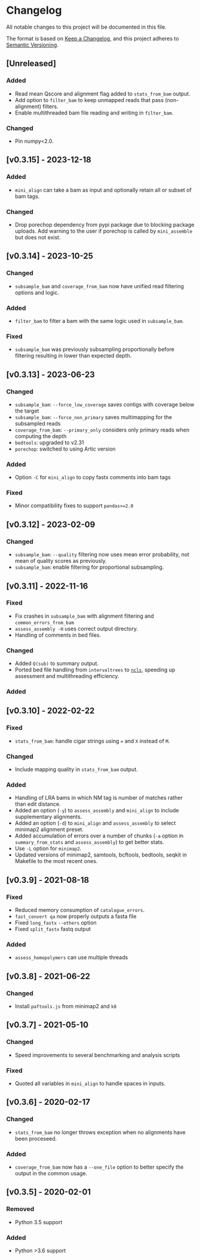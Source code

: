 # Changelog
All notable changes to this project will be documented in this file.

The format is based on [Keep a Changelog](https://keepachangelog.com/en/1.0.0/),
and this project adheres to [Semantic Versioning](https://semver.org/spec/v2.0.0.html).


## [Unreleased]
### Added
- Read mean Qscore and alignment flag added to `stats_from_bam` output.
- Add option to `filter_bam` to keep unmapped reads that pass (non-alignment) filters.
- Enable multithreaded bam file reading and writing in `filter_bam`.
### Changed
- Pin numpy<2.0.

## [v0.3.15] - 2023-12-18
### Added
- `mini_align` can take a bam as input and optionally retain all or subset of bam tags. 
### Changed
- Drop porechop dependency from pypi package due to blocking package uploads. Add warning to the user if porechop is called by `mini_assemble` but does not exist.

## [v0.3.14] - 2023-10-25
### Changed
- `subsample_bam` and `coverage_from_bam` now have unified read filtering options and logic.
### Added
- `filter_bam` to filter a bam with the same logic used in `subsample_bam`. 
### Fixed
- `subsample_bam` was previously subsampling proportionally before filtering resulting in lower than expected depth. 

## [v0.3.13] - 2023-06-23
### Changed
- `subsample_bam`: `--force_low_coverage` saves contigs with coverage below the target 
- `subsample_bam`: `--force_non_primary` saves multimapping for the subsampled reads
- `coverage_from_bam`: `--primary_only` considers only primary reads when computing the depth
- `bedtools`: upgraded to v2.31
- `porechop`: switched to using Artic version 
### Added
- Option `-C` for `mini_align` to copy fastx comments into bam tags
### Fixed
- Minor compatibility fixes to support `pandas>=2.0` 

## [v0.3.12] - 2023-02-09
### Changed
- `subsample_bam`: `--quality` filtering now uses mean error probability, not mean of quality scores as previously.
- `subsample_bam`: enable filtering for proportional subsampling.

## [v0.3.11] - 2022-11-16
### Fixed
- Fix crashes in `subsample_bam` with alignment filtering and `common_errors_from_bam`
- `assess_assembly -H` uses correct output directory.
- Handling of comments in bed files.
### Changed
- Added `Q(sub)` to summary output.
- Ported bed file handling from `intervaltrees` to [`ncls`](https://github.com/biocore-ntnu/ncls), speeding up assessment and multithreading efficiency.
### Added

## [v0.3.10] - 2022-02-22
### Fixed
- `stats_from_bam`: handle cigar strings using `=` and `X` instead of `M`.
### Changed
- Include mapping quality in `stats_from_bam` output.
### Added
- Handling of LRA bams in which NM tag is number of matches rather than edit distance. 
- Added an option (`-y`) to `assess_assembly` and `mini_align` to include supplementary alignments. 
- Added an option (`-d`) to `mini_align` and `assess_assembly` to select minimap2 alignment preset.
- Added accumulation of errors over a number of chunks (`-a` option in `summary_from_stats` and `assess_assembly`) to get better stats.
- Use `-L` option for `minimap2`.
- Updated versions of minimap2, samtools, bcftools, bedtools, seqkit in Makefile to the most recent ones.

## [v0.3.9] - 2021-08-18
### Fixed
- Reduced memory consumption of `catalogue_errors`.
- `fast_convert qa` now properly outputs a fasta file
- Fixed `long_fastx` `--others` option
- Fixed `split_fastx` fastq output
### Added
- `assess_homopolymers` can use multiple threads

## [v0.3.8] - 2021-06-22
### Changed
- Install `paftools.js` from minimap2 and `k8`

## [v0.3.7] - 2021-05-10
### Changed
- Speed improvements to several benchmarking and analysis scripts
### Fixed
- Quoted all variables in `mini_align` to handle spaces in inputs.

## [v0.3.6] - 2020-02-17
### Changed
 - `stats_from_bam` no longer throws exception when no alignments have been proceseed.
### Added
 - `coverage_from_bam` now has a `--one_file` option to better specify the output in the common usage.

## [v0.3.5] - 2020-02-01
### Removed
 - Python 3.5 support
### Added
 - Python >3.6 support
